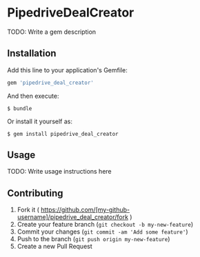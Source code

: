 # PipedriveDealCreator

TODO: Write a gem description

## Installation

Add this line to your application's Gemfile:

```ruby
gem 'pipedrive_deal_creator'
```

And then execute:

    $ bundle

Or install it yourself as:

    $ gem install pipedrive_deal_creator

## Usage

TODO: Write usage instructions here

## Contributing

1. Fork it ( https://github.com/[my-github-username]/pipedrive_deal_creator/fork )
2. Create your feature branch (`git checkout -b my-new-feature`)
3. Commit your changes (`git commit -am 'Add some feature'`)
4. Push to the branch (`git push origin my-new-feature`)
5. Create a new Pull Request
